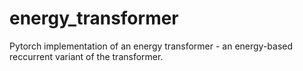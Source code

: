 # energy_transformer
Pytorch implementation of an energy transformer - an energy-based reccurrent variant of the transformer.
